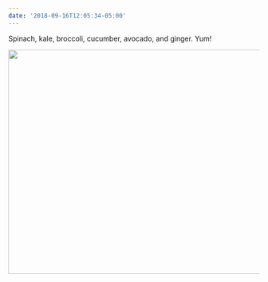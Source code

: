 ```yaml
---
date: '2018-09-16T12:05:34-05:00'
---
```

Spinach, kale, broccoli, cucumber, avocado, and ginger. Yum!

<img src="/posts/uploads/2018/8ef9091cdd.jpg" width="600" height="449" />
